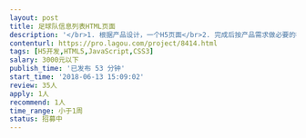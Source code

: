 ```yaml
---                
layout: post       
title: 足球队信息列表HTML页面           
description: '</br>1. 根据产品设计，一个H5页面</br>2. 完成后按产品需求做必要的布局调整</br>3. 只实现静态页面效果(个别页面内滑动控件使用现成的js)</br>4. 适配主流安卓+iOS屏幕</br>5. HTML+CSS代码风格良好、结构合理，便于开发工程师实现程序</br>'     
contenturl: https://pro.lagou.com/project/8414.html      
tags: [H5开发,HTML5,JavaScript,CSS3]            
salary: 3000元以下          
publish_time: '已发布 53 分钟'         
start_time: '2018-06-13 15:09:02'           
review: 35人                   
apply: 1人                   
recommend: 1人                   
time_range: 小于1周              
status: 招募中                  
---                 
```

